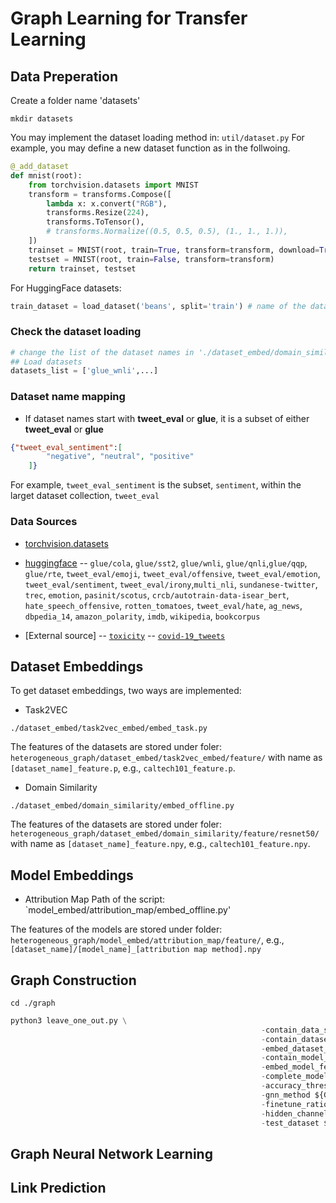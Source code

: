 # Graph Learning for Transfer Learning

## Data Preperation

Create a folder name 'datasets'
```
mkdir datasets
```
You may implement the dataset loading method in: 
`util/dataset.py`
For example, you may define a new dataset function as in the follwoing.

```python
@_add_dataset
def mnist(root):
    from torchvision.datasets import MNIST
    transform = transforms.Compose([
        lambda x: x.convert("RGB"),
        transforms.Resize(224),
        transforms.ToTensor(),
        # transforms.Normalize((0.5, 0.5, 0.5), (1., 1., 1.)),
    ])
    trainset = MNIST(root, train=True, transform=transform, download=True)
    testset = MNIST(root, train=False, transform=transform)
    return trainset, testset
```

For HuggingFace datasets:
```python
train_dataset = load_dataset('beans', split='train') # name of the dataset
```
### Check the dataset loading
```python
# change the list of the dataset names in './dataset_embed/domain_similarity/embed_offline.py'
## Load datasets
datasets_list = ['glue_wnli',...]
```

### Dataset name mapping
- If dataset names start with **tweet_eval** or **glue**, it is a subset of either **tweet_eval** or **glue**
```json
{"tweet_eval_sentiment":[
        "negative", "neutral", "positive"
    ]}
```
For example, `tweet_eval_sentiment` is the subset, `sentiment`, within the larget dataset collection, `tweet_eval`

### Data Sources
- [torchvision.datasets](https://pytorch.org/vision/stable/datasets.html)

- [huggingface](https://huggingface.co/datasets?task_categories=task_categories:image-classification&sort=downloads)
-- `glue/cola`, `glue/sst2`, `glue/wnli`, `glue/qnli`,`glue/qqp`, `glue/rte`, `tweet_eval/emoji`, `tweet_eval/offensive`, `tweet_eval/emotion`, `tweet_eval/sentiment`, `tweet_eval/irony`,`multi_nli`, `sundanese-twitter`, `trec`, `emotion`, `pasinit/scotus`, `crcb/autotrain-data-isear_bert`, `hate_speech_offensive`, `rotten_tomatoes`, `tweet_eval/hate`,  `ag_news`, `dbpedia_14`, `amazon_polarity`, `imdb`, `wikipedia`, `bookcorpus`
- [External source]
-- [`toxicity`](https://www.kaggle.com/competitions/jigsaw-toxic-comment-classification-challenge/data)
-- [`covid-19_tweets`](https://www.kaggle.com/datasets/kaushiksuresh147/covidvaccine-tweets)

## Dataset Embeddings
To get dataset embeddings, two ways are implemented:
- Task2VEC

`./dataset_embed/task2vec_embed/embed_task.py`

The features of the datasets are stored under foler: `heterogeneous_graph/dataset_embed/task2vec_embed/feature/` with name as `[dataset_name]_feature.p`, e.g., `caltech101_feature.p`.

- Domain Similarity

`./dataset_embed/domain_similarity/embed_offline.py`

The features of the datasets are stored under foler: `heterogeneous_graph/dataset_embed/domain_similarity/feature/resnet50/` with name as `[dataset_name]_feature.npy`, e.g., `caltech101_feature.npy`.


## Model Embeddings
- Attribution Map
Path of the script: `model_embed/attribution_map/embed_offline.py'

The features of the models are stored under folder: `heterogeneous_graph/model_embed/attribution_map/feature/`, e.g., `[dataset_name]/[model_name]_[attribution map method].npy` 

## Graph Construction
```cd ./graph ```
```python
python3 leave_one_out.py \
                                                        -contain_data_similarity ${CONTAIN_DATA_SIMILARITY} \
                                                        -contain_dataset_feature ${CONTAIN_DATASET_FEATURE} \
                                                        -embed_dataset_feature ${EMBED_DATASET_FEATURE} \
                                                        -contain_model_feature ${CONTAIN_MODEL_FEATURE} \
                                                        -embed_model_feature ${EMBED_MODEL_FEATURE} \
                                                        -complete_model_features ${complete_model_features} \
                                                        -accuracy_thres ${ACCU_THRES} \
                                                        -gnn_method ${GNN_METHOD} \
                                                        -finetune_ratio ${FINETUE_RATIOS} \
                                                        -hidden_channels ${hidden_channels} \
                                                        -test_dataset ${dataset}
```

## Graph Neural Network Learning

## Link Prediction

